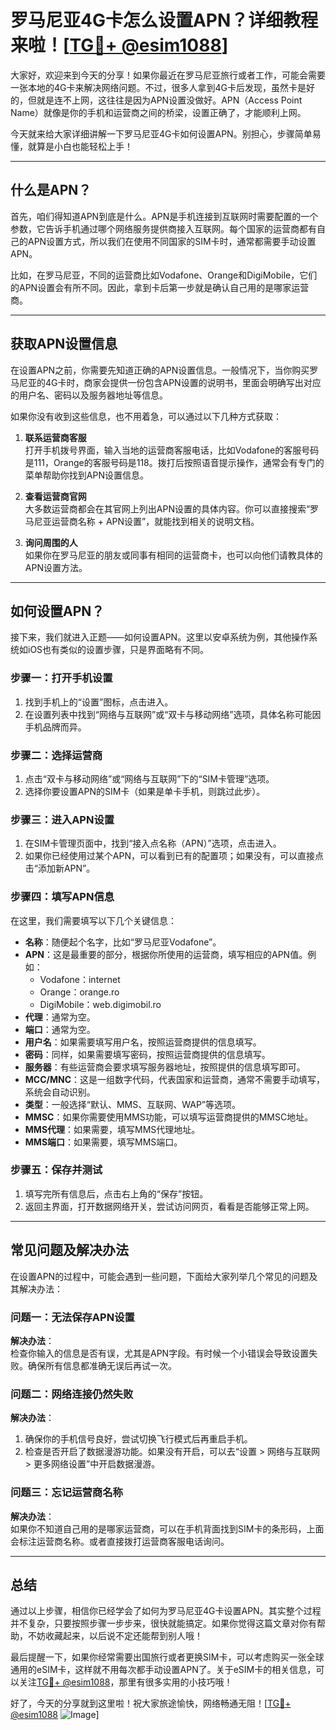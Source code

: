 # 罗马尼亚4G卡怎么设置APN？详细教程来啦！[[TG💪+ @esim1088](https://t.me/s/esim1088)]

大家好，欢迎来到今天的分享！如果你最近在罗马尼亚旅行或者工作，可能会需要一张本地的4G卡来解决网络问题。不过，很多人拿到4G卡后发现，虽然卡是好的，但就是连不上网，这往往是因为APN设置没做好。APN（Access Point Name）就像是你的手机和运营商之间的桥梁，设置正确了，才能顺利上网。

今天就来给大家详细讲解一下罗马尼亚4G卡如何设置APN。别担心，步骤简单易懂，就算是小白也能轻松上手！

---

## **什么是APN？**

首先，咱们得知道APN到底是什么。APN是手机连接到互联网时需要配置的一个参数，它告诉手机通过哪个网络服务提供商接入互联网。每个国家的运营商都有自己的APN设置方式，所以我们在使用不同国家的SIM卡时，通常都需要手动设置APN。

比如，在罗马尼亚，不同的运营商比如Vodafone、Orange和DigiMobile，它们的APN设置会有所不同。因此，拿到卡后第一步就是确认自己用的是哪家运营商。

---

## **获取APN设置信息**

在设置APN之前，你需要先知道正确的APN设置信息。一般情况下，当你购买罗马尼亚的4G卡时，商家会提供一份包含APN设置的说明书，里面会明确写出对应的用户名、密码以及服务器地址等信息。

如果你没有收到这些信息，也不用着急，可以通过以下几种方式获取：

1. **联系运营商客服**  
   打开手机拨号界面，输入当地的运营商客服电话，比如Vodafone的客服号码是111，Orange的客服号码是118。拨打后按照语音提示操作，通常会有专门的菜单帮助你找到APN设置信息。

2. **查看运营商官网**  
   大多数运营商都会在其官网上列出APN设置的具体内容。你可以直接搜索“罗马尼亚运营商名称 + APN设置”，就能找到相关的说明文档。

3. **询问周围的人**  
   如果你在罗马尼亚的朋友或同事有相同的运营商卡，也可以向他们请教具体的APN设置方法。

---

## **如何设置APN？**

接下来，我们就进入正题——如何设置APN。这里以安卓系统为例，其他操作系统如iOS也有类似的设置步骤，只是界面略有不同。

### **步骤一：打开手机设置**
1. 找到手机上的“设置”图标，点击进入。
2. 在设置列表中找到“网络与互联网”或“双卡与移动网络”选项，具体名称可能因手机品牌而异。

### **步骤二：选择运营商**
1. 点击“双卡与移动网络”或“网络与互联网”下的“SIM卡管理”选项。
2. 选择你要设置APN的SIM卡（如果是单卡手机，则跳过此步）。

### **步骤三：进入APN设置**
1. 在SIM卡管理页面中，找到“接入点名称（APN）”选项，点击进入。
2. 如果你已经使用过某个APN，可以看到已有的配置项；如果没有，可以直接点击“添加新APN”。

### **步骤四：填写APN信息**
在这里，我们需要填写以下几个关键信息：

- **名称**：随便起个名字，比如“罗马尼亚Vodafone”。
- **APN**：这是最重要的部分，根据你所使用的运营商，填写相应的APN值。例如：
  - Vodafone：internet
  - Orange：orange.ro
  - DigiMobile：web.digimobil.ro
- **代理**：通常为空。
- **端口**：通常为空。
- **用户名**：如果需要填写用户名，按照运营商提供的信息填写。
- **密码**：同样，如果需要填写密码，按照运营商提供的信息填写。
- **服务器**：有些运营商会要求填写服务器地址，按照提供的信息填写即可。
- **MCC/MNC**：这是一组数字代码，代表国家和运营商，通常不需要手动填写，系统会自动识别。
- **类型**：一般选择“默认、MMS、互联网、WAP”等选项。
- **MMSC**：如果你需要使用MMS功能，可以填写运营商提供的MMSC地址。
- **MMS代理**：如果需要，填写MMS代理地址。
- **MMS端口**：如果需要，填写MMS端口。

### **步骤五：保存并测试**
1. 填写完所有信息后，点击右上角的“保存”按钮。
2. 返回主界面，打开数据网络开关，尝试访问网页，看看是否能够正常上网。

---

## **常见问题及解决办法**

在设置APN的过程中，可能会遇到一些问题，下面给大家列举几个常见的问题及其解决办法：

### **问题一：无法保存APN设置**
**解决办法**：  
检查你输入的信息是否有误，尤其是APN字段。有时候一个小错误会导致设置失败。确保所有信息都准确无误后再试一次。

### **问题二：网络连接仍然失败**
**解决办法**：  
1. 确保你的手机信号良好，尝试切换飞行模式后再重启手机。
2. 检查是否开启了数据漫游功能。如果没有开启，可以去“设置 > 网络与互联网 > 更多网络设置”中开启数据漫游。

### **问题三：忘记运营商名称**
**解决办法**：  
如果你不知道自己用的是哪家运营商，可以在手机背面找到SIM卡的条形码，上面会标注运营商名称。或者直接拨打运营商客服电话询问。

---

## **总结**

通过以上步骤，相信你已经学会了如何为罗马尼亚4G卡设置APN。其实整个过程并不复杂，只要按照步骤一步步来，很快就能搞定。如果你觉得这篇文章对你有帮助，不妨收藏起来，以后说不定还能帮到别人哦！

最后提醒一下，如果你经常需要出国旅行或者更换SIM卡，可以考虑购买一张全球通用的eSIM卡，这样就不用每次都手动设置APN了。关于eSIM卡的相关信息，可以关注[TG💪+ @esim1088](https://t.me/s/esim1088)，那里有很多实用的小技巧哦！

好了，今天的分享就到这里啦！祝大家旅途愉快，网络畅通无阻！[[TG💪+ @esim1088](https://t.me/s/esim1088) ![Image](https://i.postimg.cc/4NQfJmqS/Snipaste-2025-05-13-00-14-12.png)]